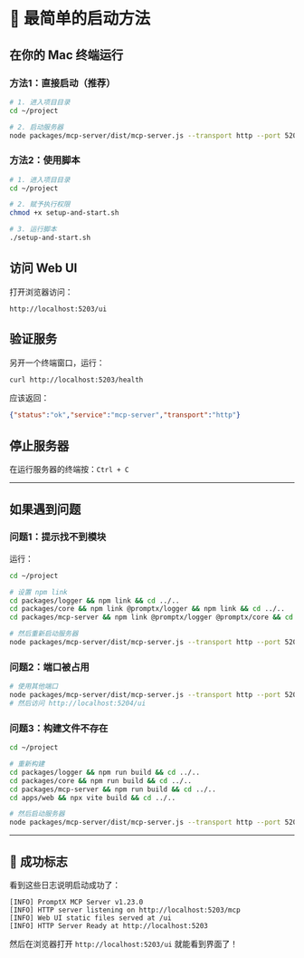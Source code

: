 # 🚀 最简单的启动方法

## 在你的 Mac 终端运行

### 方法1：直接启动（推荐）

```bash
# 1. 进入项目目录
cd ~/project

# 2. 启动服务器
node packages/mcp-server/dist/mcp-server.js --transport http --port 5203 --cors
```

### 方法2：使用脚本

```bash
# 1. 进入项目目录
cd ~/project

# 2. 赋予执行权限
chmod +x setup-and-start.sh

# 3. 运行脚本
./setup-and-start.sh
```

## 访问 Web UI

打开浏览器访问：
```
http://localhost:5203/ui
```

## 验证服务

另开一个终端窗口，运行：
```bash
curl http://localhost:5203/health
```

应该返回：
```json
{"status":"ok","service":"mcp-server","transport":"http"}
```

## 停止服务器

在运行服务器的终端按：`Ctrl + C`

---

## 如果遇到问题

### 问题1：提示找不到模块

运行：
```bash
cd ~/project

# 设置 npm link
cd packages/logger && npm link && cd ../..
cd packages/core && npm link @promptx/logger && npm link && cd ../..
cd packages/mcp-server && npm link @promptx/logger @promptx/core && cd ../..

# 然后重新启动服务器
node packages/mcp-server/dist/mcp-server.js --transport http --port 5203 --cors
```

### 问题2：端口被占用

```bash
# 使用其他端口
node packages/mcp-server/dist/mcp-server.js --transport http --port 5204 --cors
# 然后访问 http://localhost:5204/ui
```

### 问题3：构建文件不存在

```bash
cd ~/project

# 重新构建
cd packages/logger && npm run build && cd ../..
cd packages/core && npm run build && cd ../..
cd packages/mcp-server && npm run build && cd ../..
cd apps/web && npx vite build && cd ../..

# 然后启动服务器
node packages/mcp-server/dist/mcp-server.js --transport http --port 5203 --cors
```

---

## 🎉 成功标志

看到这些日志说明启动成功了：

```
[INFO] PromptX MCP Server v1.23.0
[INFO] HTTP server listening on http://localhost:5203/mcp
[INFO] Web UI static files served at /ui
[INFO] HTTP Server Ready at http://localhost:5203
```

然后在浏览器打开 `http://localhost:5203/ui` 就能看到界面了！
